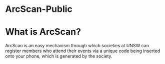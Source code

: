 # ArcScan-Public

# What is ArcScan?

ArcScan is an easy mechanism through which societies at UNSW can register members who attend their events via
a unique code being inserted onto your phone, which is generated by the society. 
